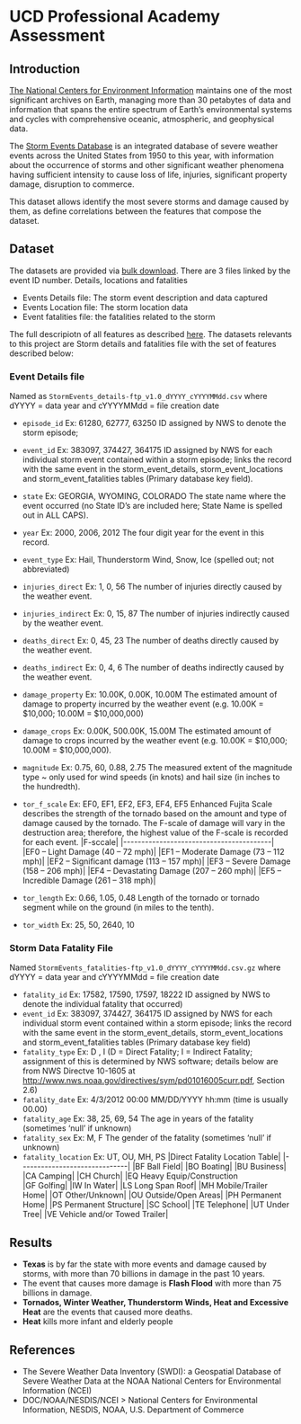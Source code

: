 # UCD Professional Academy Assessment

## Introduction
[The National Centers for Environment Information](https://www.ncei.noaa.gov) maintains one of the most significant archives on Earth, managing more than 30 petabytes of data and information that spans the entire spectrum of Earth’s environmental systems and cycles with comprehensive oceanic, atmospheric, and geophysical data.

The [Storm Events Database](https://www.ncei.noaa.gov/access/metadata/landing-page/bin/iso?id=gov.noaa.ncdc:C00773) is an integrated database of severe weather events across the United States from 1950 to this year, with information about the occurrence of storms and other significant weather phenomena having sufficient intensity to cause loss of life, injuries, significant property damage, disruption to commerce.

This dataset allows identify the most severe storms and damage caused by them, as define correlations between the features that compose the dataset.

## Dataset
The datasets are provided via [bulk download](https://www1.ncdc.noaa.gov/pub/data/swdi/stormevents/csvfiles/).
There are 3 files linked by the event ID number. Details, locations and fatalities

* Events Details file: The storm event description and data captured
* Events Location file: The storm location data
* Event fatalities file: the fatalities related to the storm

The full descripiotn of all features as described [here](https://www1.ncdc.noaa.gov/pub/data/swdi/stormevents/csvfiles/Storm-Data-Bulk-csv-Format.pdf). The datasets relevants to this project are Storm details and fatalities file with the set of features described below:

### Event Details file
Named as `StormEvents_details-ftp_v1.0_dYYYY_cYYYYMMdd.csv` where dYYYY = data year and cYYYYMMdd = file creation date 

* `episode_id` Ex: 61280, 62777, 63250 ID assigned by NWS to denote the storm episode;
* `event_id` Ex: 383097, 374427, 364175 ID assigned by NWS for each individual storm event contained within a storm episode; links
the record with the same event in the storm_event_details, storm_event_locations and
storm_event_fatalities tables (Primary database key field).
* `state` Ex: GEORGIA, WYOMING, COLORADO The state name where the event occurred (no State ID’s are included here; State Name is spelled out in ALL CAPS).
* `year` Ex: 2000, 2006, 2012 The four digit year for the event in this record.
* `event_type` Ex: Hail, Thunderstorm Wind, Snow, Ice (spelled out; not abbreviated)
* `injuries_direct` Ex: 1, 0, 56
The number of injuries directly caused by the weather event.
* `injuries_indirect` Ex: 0, 15, 87
The number of injuries indirectly caused by the weather event.
* `deaths_direct` Ex: 0, 45, 23
The number of deaths directly caused by the weather event.
* `deaths_indirect` Ex: 0, 4, 6
The number of deaths indirectly caused by the weather event.
* `damage_property` Ex: 10.00K, 0.00K, 10.00M
The estimated amount of damage to property incurred by the weather event (e.g. 10.00K =
$10,000; 10.00M = $10,000,000)
* `damage_crops` Ex: 0.00K, 500.00K, 15.00M
The estimated amount of damage to crops incurred by the weather event (e.g. 10.00K =
$10,000; 10.00M = $10,000,000).
* `magnitude` Ex: 0.75, 60, 0.88, 2.75
The measured extent of the magnitude type ~ only used for wind speeds (in knots) and hail size
(in inches to the hundredth).
* `tor_f_scale` Ex: EF0, EF1, EF2, EF3, EF4, EF5
Enhanced Fujita Scale describes the strength of the tornado based on the amount and type of
damage caused by the tornado. The F-scale of damage will vary in the destruction area;
therefore, the highest value of the F-scale is recorded for each event.
|F-sccale|
|-----------------------------------------|
|EF0 – Light Damage (40 – 72 mph)|
|EF1 – Moderate Damage (73 – 112 mph)|
|EF2 – Significant damage (113 – 157 mph)|
|EF3 – Severe Damage (158 – 206 mph)|
|EF4 – Devastating Damage (207 – 260 mph)|
|EF5 – Incredible Damage (261 – 318 mph)|

* `tor_length` Ex: 0.66, 1.05, 0.48
Length of the tornado or tornado segment while on the ground (in miles to the tenth).
* `tor_width` Ex: 25, 50, 2640, 10

### Storm Data Fatality File 
Named `StormEvents_fatalities-ftp_v1.0_dYYYY_cYYYYMMdd.csv.gz` where dYYYY = data year and cYYYYMMdd = file creation date

* `fatality_id` Ex: 17582, 17590, 17597, 18222
ID assigned by NWS to denote the individual fatality that occurred)
* `event_id` Ex: 383097, 374427, 364175
ID assigned by NWS for each individual storm event contained within a storm episode; links the
record with the same event in the storm_event_details, storm_event_locations and
storm_event_fatalities tables (Primary database key field)
* `fatality_type` Ex: D , I
(D = Direct Fatality; I = Indirect Fatality; assignment of this is determined by NWS software;
details below are from NWS Directve 10-1605 at
http://www.nws.noaa.gov/directives/sym/pd01016005curr.pdf, Section 2.6)
* `fatality_date` Ex: 4/3/2012 00:00
MM/DD/YYYY hh:mm (time is usually 00.00)
* `fatality_age` Ex: 38, 25, 69, 54
The age in years of the fatality (sometimes ‘null’ if unknown)
* `fatality_sex` Ex: M, F
The gender of the fatality (sometimes ‘null’ if unknown)
* `fatality_location` Ex: UT, OU, MH, PS
|Direct Fatality Location Table|
|------------------------------|
|BF Ball Field|
|BO Boating|
|BU Business|
|CA Camping|
|CH Church|
|EQ Heavy Equip/Construction\
|GF Golfing|
|IW In Water|
|LS Long Span Roof|
|MH Mobile/Trailer Home|
|OT Other/Unknown|
|OU Outside/Open Areas|
|PH Permanent Home|
|PS Permanent Structure|
|SC School|
|TE Telephone|
|UT Under Tree|
|VE Vehicle and/or Towed Trailer|



## Results
* **Texas** is by far the state with more events and damage caused by storms, with more than 70 billions in damage in the past 10 years.
*  The event that causes more damage is **Flash Flood** with more than 75 billions in damage.
*  **Tornados, Winter Weather, Thunderstorm Winds, Heat and Excessive Heat** are the events that caused more deaths.
*  **Heat** kills more infant and elderly people

## References
* The Severe Weather Data Inventory (SWDI): a Geospatial Database of Severe Weather Data at the NOAA National Centers for Environmental Information (NCEI)
* DOC/NOAA/NESDIS/NCEI > National Centers for Environmental Information, NESDIS, NOAA, U.S. Department of Commerce
